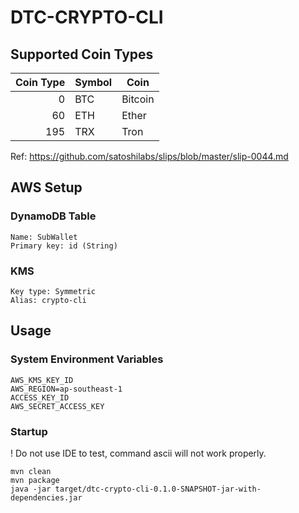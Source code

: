 # DTC-CRYPTO-CLI

## Supported Coin Types

| Coin Type | Symbol | Coin    |
|----------:|--------|---------|
|         0 | BTC    | Bitcoin |
|        60 | ETH    | Ether   |
|       195 | TRX    | Tron    |

Ref: https://github.com/satoshilabs/slips/blob/master/slip-0044.md

## AWS Setup

### DynamoDB Table

```
Name: SubWallet
Primary key: id (String)
```

### KMS

```
Key type: Symmetric
Alias: crypto-cli
```

## Usage

### System Environment Variables

```
AWS_KMS_KEY_ID
AWS_REGION=ap-southeast-1
ACCESS_KEY_ID
AWS_SECRET_ACCESS_KEY
```

### Startup

! Do not use IDE to test, command ascii will not work properly.

```shell
mvn clean
mvn package
java -jar target/dtc-crypto-cli-0.1.0-SNAPSHOT-jar-with-dependencies.jar
```
